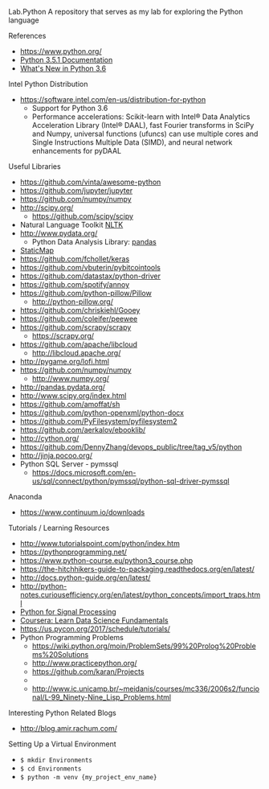 Lab.Python
A repository that serves as my lab for exploring the Python language


References
* https://www.python.org/
* [Python 3.5.1 Documentation](https://docs.python.org/3/)
* [What's New in Python 3.6](https://docs.python.org/3.6/whatsnew/3.6.html)

Intel Python Distribution
* https://software.intel.com/en-us/distribution-for-python
  * Support for Python 3.6
  * Performance accelerations: Scikit-learn with Intel® Data Analytics Acceleration Library (Intel® DAAL), fast Fourier transforms in SciPy and Numpy, universal functions (ufuncs) can use multiple cores and Single Instructions Multiple Data (SIMD), and neural network enhancements for pyDAAL



Useful Libraries
* https://github.com/vinta/awesome-python
* https://github.com/jupyter/jupyter
* https://github.com/numpy/numpy
* http://scipy.org/
	* https://github.com/scipy/scipy 
* Natural Language Toolkit [NLTK](http://www.nltk.org/)
* http://www.pydata.org/
	* Python Data Analysis Library: [pandas](http://pandas.pydata.org/)
* [StaticMap](https://github.com/komoot/staticmap)
* https://github.com/fchollet/keras 
* https://github.com/vbuterin/pybitcointools
* https://github.com/datastax/python-driver
* https://github.com/spotify/annoy
* https://github.com/python-pillow/Pillow
  * http://python-pillow.org/
* https://github.com/chriskiehl/Gooey
* https://github.com/coleifer/peewee
* https://github.com/scrapy/scrapy
  * https://scrapy.org/
* https://github.com/apache/libcloud
  * http://libcloud.apache.org/ 
* http://pygame.org/lofi.html
* https://github.com/numpy/numpy
  * http://www.numpy.org/
* http://pandas.pydata.org/
* http://www.scipy.org/index.html
* https://github.com/amoffat/sh
* https://github.com/python-openxml/python-docx
* https://github.com/PyFilesystem/pyfilesystem2
* https://github.com/aerkalov/ebooklib/
* http://cython.org/
* https://github.com/DennyZhang/devops_public/tree/tag_v5/python
* http://jinja.pocoo.org/
* Python SQL Server - pymssql
  * https://docs.microsoft.com/en-us/sql/connect/python/pymssql/python-sql-driver-pymssql



Anaconda
* https://www.continuum.io/downloads


Tutorials / Learning Resources
* http://www.tutorialspoint.com/python/index.htm
* https://pythonprogramming.net/
* https://www.python-course.eu/python3_course.php
* https://the-hitchhikers-guide-to-packaging.readthedocs.org/en/latest/
* http://docs.python-guide.org/en/latest/
* http://python-notes.curiousefficiency.org/en/latest/python_concepts/import_traps.html
* [Python for Signal Processing](http://nbviewer.jupyter.org/github/unpingco/Python-for-Signal-Processing/tree/master/)
* [Coursera: Learn Data Science Fundamentals](https://www.coursera.org/specializations/data-analysis)
* https://us.pycon.org/2017/schedule/tutorials/
* Python Programming Problems
  * https://wiki.python.org/moin/ProblemSets/99%20Prolog%20Problems%20Solutions
  * http://www.practicepython.org/
  * https://github.com/karan/Projects
  * 
  * http://www.ic.unicamp.br/~meidanis/courses/mc336/2006s2/funcional/L-99_Ninety-Nine_Lisp_Problems.html


Interesting Python Related Blogs
* http://blog.amir.rachum.com/



Setting Up a Virtual Environment
* ```$ mkdir Environments```
* ```$ cd Environments```
* ```$ python -m venv {my_project_env_name}```
